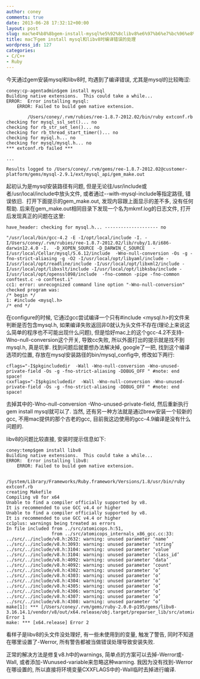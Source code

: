 ```yaml
---
author: coney
comments: true
date: 2013-06-28 17:32:12+00:00
layout: post
slug: mac%e4%b8%8bgem-install-mysql%e5%92%8clibv8%e6%97%b6%e7%bc%96%e8%af%91%e9%94%99%e8%af%af%e7%9a%84%e5%a4%84%e7%90%86
title: mac下gem install mysql和libv8时编译错误的处理
wordpress_id: 127
categories:
- C/C++
- Ruby
---
```


今天通过gem安装mysql和libv8时, 均遇到了编译错误, 尤其是mysql的比较晦涩:

    coney:cp-agentadmin$gem install mysql
    Building native extensions.  This could take a while...
    ERROR:  Error installing mysql:
    	ERROR: Failed to build gem native extension.

            /Users/coney/.rvm/rubies/ree-1.8.7-2012.02/bin/ruby extconf.rb
    checking for mysql_ssl_set()... no
    checking for rb_str_set_len()... no
    checking for rb_thread_start_timer()... no
    checking for mysql.h... no
    checking for mysql/mysql.h... no
    *** extconf.rb failed ***

    ...

    Results logged to /Users/coney/.rvm/gems/ree-1.8.7-2012.02@customer-platform/gems/mysql-2.9.1/ext/mysql_api/gem_make.out

<!-- more -->

起初认为是mysql安装路径有问题, 但是无论往/usr/include或者/usr/local/include中放头文件, 或者通过--with-mysql-include等指定路径, 错误依旧.  打开下面提示的gem_make.out, 发现内容跟上面显示的差不多, 没有任何帮助. 后来在gem_make.out相同目录下发现一个名为mkmf.log的日志文件, 打开后发现真正的问题在这里:

    have_header: checking for mysql.h... -------------------- no

    "/usr/local/bin/gcc-4.2 -E -I/opt/local/include -I. -I/Users/coney/.rvm/rubies/ree-1.8.7-2012.02/lib/ruby/1.8/i686-darwin12.4.0 -I.  -D_XOPEN_SOURCE -D_DARWIN_C_SOURCE   -I/usr/local/Cellar/mysql/5.6.12/include  -Wno-null-conversion -Os -g -fno-strict-aliasing -g -O2 -I/usr/local/opt/libyaml/include -I/usr/local/opt/readline/include -I/usr/local/opt/libxml2/include -I/usr/local/opt/libxslt/include -I/usr/local/opt/libksba/include -I/usr/local/opt/openssl098/include  -fno-common -pipe -fno-common    conftest.c -o conftest.i"
    cc1: error: unrecognized command line option "-Wno-null-conversion"
    checked program was:
    /* begin */
    1: #include <mysql.h>
    /* end */

在configure的时候, 它通过gcc尝试编译一个只有#include <mysql.h>的文件来判断是否包含mysql.h, 如果编译失败返回非0就认为头文件不存在(理论上来说这么简单的程序也不可能出现什么问题), 但是恰好mac上的这个gcc-4.2不支持-Wno-null-conversion这个开关, 导致cc失败, 所以外面打出的提示就是找不到mysql.h, 真是坑爹.
找到问题后就要想办法解决掉, google了一把, 找到这个编译选项的位置, 存放在mysql安装路径的bin/mysql_config中, 修改如下两行:

    cflags="-I$pkgincludedir  -Wall -Wno-null-conversion -Wno-unused-private-field -Os -g -fno-strict-aliasing -DDBUG_OFF " #note: end space!
    cxxflags="-I$pkgincludedir  -Wall -Wno-null-conversion -Wno-unused-private-field -Os -g -fno-strict-aliasing -DDBUG_OFF " #note: end space!

去掉其中的-Wno-null-conversion -Wno-unused-private-field, 然后重新执行gem install mysql就可以了.
当然, 还有另一种方法就是通过brew安装一个较新的gcc, 不用mac提供的那个古老的gcc, 目前我这边使用的gcc-4.9编译是没有什么问题的.

libv8的问题比较直接, 安装时提示信息如下:

    coney:temp$gem install libv8
    Building native extensions.  This could take a while...
    ERROR:  Error installing libv8:
    	ERROR: Failed to build gem native extension.

        /System/Library/Frameworks/Ruby.framework/Versions/1.8/usr/bin/ruby extconf.rb
    creating Makefile
    Compiling v8 for x64
    Unable to find a compiler officially supported by v8.
    It is recommended to use GCC v4.4 or higher
    Unable to find a compiler officially supported by v8.
    It is recommended to use GCC v4.4 or higher
    cc1plus: warnings being treated as errors
    In file included from ../src/atomicops.h:51,
                     from ../src/atomicops_internals_x86_gcc.cc:33:
    ../src/../include/v8.h:2632: warning: unused parameter ‘name’
    ../src/../include/v8.h:3093: warning: unused parameter ‘string’
    ../src/../include/v8.h:3104: warning: unused parameter ‘value’
    ../src/../include/v8.h:3104: warning: unused parameter ‘class_id’
    ../src/../include/v8.h:4092: warning: unused parameter ‘data’
    ../src/../include/v8.h:4092: warning: unused parameter ‘count’
    ../src/../include/v8.h:4302: warning: unused parameter ‘o’
    ../src/../include/v8.h:4303: warning: unused parameter ‘o’
    ../src/../include/v8.h:4304: warning: unused parameter ‘o’
    ../src/../include/v8.h:4305: warning: unused parameter ‘o’
    ../src/../include/v8.h:4306: warning: unused parameter ‘o’
    ../src/../include/v8.h:4307: warning: unused parameter ‘o’
    ../src/../include/v8.h:4308: warning: unused parameter ‘o’
    make[1]: *** [/Users/coney/.rvm/gems/ruby-2.0.0-p195/gems/libv8-3.16.14.1/vendor/v8/out/x64.release/obj.target/preparser_lib/src/atomicops_internals_x86_gcc.o] Error 1
    make: *** [x64.release] Error 2

看样子是libv8的头文件没处理好, 有一些未使用到的变量, 触发了警告, 同时不知道在哪里设置了-Werror, 所有警告都被当做错误处理导致安装失败.

正常的解决方法是修复v8.h中的warnings, 简单点的方案可以去掉-Werror或-Wall, 或者添加-Wunused-variable来忽略这种warning. 我因为没有找到-Werror在哪设置的, 所以直接将环境变量CXXFLAGS中的-Wall临时去掉进行编译. `
`
